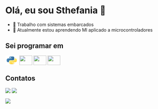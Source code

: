 # Olá, eu sou Sthefania 👋

- 🔭 Trabalho com sistemas embarcados
- 🌱 Atualmente estou aprendendo Ml aplicado a microcontroladores 

## Sei programar em
<div style="display: inline_block">
  <img align="center" height="30" width="40" src="https://raw.githubusercontent.com/devicons/devicon/master/icons/python/python-original.svg">
  <img align="center" height="30" width="40" src="https://cdn.jsdelivr.net/gh/devicons/devicon/icons/cplusplus/cplusplus-original.svg" />
  <img align="center" height="30" width="40" src="https://cdn.jsdelivr.net/gh/devicons/devicon/icons/embeddedc/embeddedc-original.svg" />         
  <img align="center" height="30" width="40" src="https://cdn.jsdelivr.net/gh/devicons/devicon/icons/c/c-original.svg" />
</div>

  ## Contatos
  <a href = "mailto:sthefaniafernandes03@gmail.com"><img loading="lazy" src="https://img.shields.io/badge/Gmail-D14836?style=for-the-badge&logo=gmail&logoColor=white" target="_blank"></a>
  <a href="https://www.linkedin.com/in/sthefania-fernandes" target="_blank"><img loading="lazy" src="https://img.shields.io/badge/-LinkedIn-%230077B5?style=for-the-badge&logo=linkedin&logoColor=white" target="_blank"></a>   

  <div>
    <a href="https://github.com/sthefaniafs">
    <img loading="lazy" height="180em" src="https://github-readme-stats.vercel.app/api/top-langs/?username=sthefaniafs&layout=compact&langs_count=5&theme=dracula"/>
</div>
